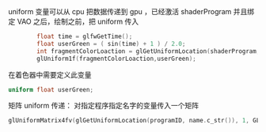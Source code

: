 
uniform 变量可以从 cpu 把数据传递到 gpu ，已经激活 shaderProgram 并且绑定 VAO 之后，绘制之前，把 uniform 传入

```cpp
        float time = glfwGetTime();
        float userGreen = ( sin(time) + 1 ) / 2.0;
        int fragmentColorLoaction = glGetUniformLocation(shaderProgram, "userGreen");
        glUniform1f(fragmentColorLoaction,userGreen);
```
在着色器中需要定义此变量
```glsl
uniform float userGreen;
```

矩阵 uniform 传递： 对指定程序指定名字的变量传入一个矩阵
```cpp
glUniformMatrix4fv(glGetUniformLocation(programID, name.c_str()), 1, GL_FALSE, &matrix[0][0]);
```
